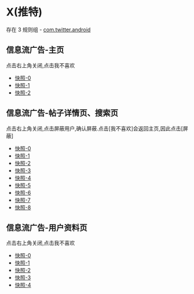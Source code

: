 # X(推特)

存在 3 规则组 - [com.twitter.android](/src/apps/com.twitter.android.ts)

## 信息流广告-主页

点击右上角关闭,点击我不喜欢

- [快照-0](https://i.gkd.li/import/12798795)
- [快照-1](https://gkd-kit.gitee.io/import/12813235)
- [快照-2](https://i.gkd.li/import/12798810)

## 信息流广告-帖子详情页、搜索页

点击右上角关闭,点击屏蔽用户,确认屏蔽.点击[我不喜欢]会返回主页,因此点击[屏蔽]

- [快照-0](https://i.gkd.li/import/12825969)
- [快照-1](https://i.gkd.li/import/12847584)
- [快照-2](https://i.gkd.li/import/12882676)
- [快照-3](https://i.gkd.li/import/12904603)
- [快照-4](https://gkd-kit.gitee.io/import/12828815)
- [快照-5](https://i.gkd.li/import/12847600)
- [快照-6](https://i.gkd.li/import/12904602)
- [快照-7](https://gkd-kit.gitee.io/import/12828832)
- [快照-8](https://i.gkd.li/import/12904601)

## 信息流广告-用户资料页

点击右上角关闭,点击我不喜欢

- [快照-0](https://i.gkd.li/import/12825969)
- [快照-1](https://i.gkd.li/import/12847584)
- [快照-2](https://i.gkd.li/import/12882676)
- [快照-3](https://i.gkd.li/import/12904603)
- [快照-4](https://i.gkd.li/import/12798810)
